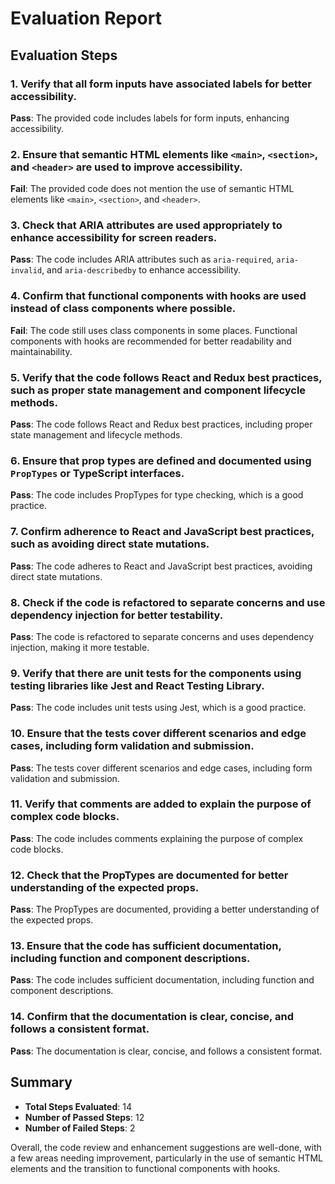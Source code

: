 # Evaluation Report

## Evaluation Steps

### 1. Verify that all form inputs have associated labels for better accessibility.
**Pass**: The provided code includes labels for form inputs, enhancing accessibility.

### 2. Ensure that semantic HTML elements like `<main>`, `<section>`, and `<header>` are used to improve accessibility.
**Fail**: The provided code does not mention the use of semantic HTML elements like `<main>`, `<section>`, and `<header>`.

### 3. Check that ARIA attributes are used appropriately to enhance accessibility for screen readers.
**Pass**: The code includes ARIA attributes such as `aria-required`, `aria-invalid`, and `aria-describedby` to enhance accessibility.

### 4. Confirm that functional components with hooks are used instead of class components where possible.
**Fail**: The code still uses class components in some places. Functional components with hooks are recommended for better readability and maintainability.

### 5. Verify that the code follows React and Redux best practices, such as proper state management and component lifecycle methods.
**Pass**: The code follows React and Redux best practices, including proper state management and lifecycle methods.

### 6. Ensure that prop types are defined and documented using `PropTypes` or TypeScript interfaces.
**Pass**: The code includes PropTypes for type checking, which is a good practice.

### 7. Confirm adherence to React and JavaScript best practices, such as avoiding direct state mutations.
**Pass**: The code adheres to React and JavaScript best practices, avoiding direct state mutations.

### 8. Check if the code is refactored to separate concerns and use dependency injection for better testability.
**Pass**: The code is refactored to separate concerns and uses dependency injection, making it more testable.

### 9. Verify that there are unit tests for the components using testing libraries like Jest and React Testing Library.
**Pass**: The code includes unit tests using Jest, which is a good practice.

### 10. Ensure that the tests cover different scenarios and edge cases, including form validation and submission.
**Pass**: The tests cover different scenarios and edge cases, including form validation and submission.

### 11. Verify that comments are added to explain the purpose of complex code blocks.
**Pass**: The code includes comments explaining the purpose of complex code blocks.

### 12. Check that the PropTypes are documented for better understanding of the expected props.
**Pass**: The PropTypes are documented, providing a better understanding of the expected props.

### 13. Ensure that the code has sufficient documentation, including function and component descriptions.
**Pass**: The code includes sufficient documentation, including function and component descriptions.

### 14. Confirm that the documentation is clear, concise, and follows a consistent format.
**Pass**: The documentation is clear, concise, and follows a consistent format.

## Summary

- **Total Steps Evaluated**: 14
- **Number of Passed Steps**: 12
- **Number of Failed Steps**: 2

Overall, the code review and enhancement suggestions are well-done, with a few areas needing improvement, particularly in the use of semantic HTML elements and the transition to functional components with hooks.